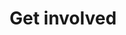 ---
layout: landing-page
sectionKey: Community
eleventyNavigation:
  parent: Community
title: Get involved
description: Here are a few ways in which you can get involved and help us grow the GOV.UK Design Guide.
details:
  <ol class="govuk-list govuk-list--number govuk-heading-m">
    <li class="govuk-!-margin-bottom-6">
      <h2 class="govuk-heading-m govuk-!-margin-bottom-1">Join the conversation on Slack</h2>
      <p class="govuk-body">To get involved in current conversations about the library <a class="govuk-link" href="https://join.slack.com/share/enQtNzc0ODgwMDM4ODcyMC04YjhkN2U2OTdkMmVlMjdkNTI5ZmYxOGE4Y2QwNGI4ZmFjZWU4ZGQzNTEzNzk4MGQ2YjY2YzU5NDcxMDc3YmM5" rel="noopener noreferrer" target="_blank">join our Slack channel (opens in a new tab)</a>. Here you can find out about what the community is up to and offer or ask for support.</p>
    </li>
    <li class="govuk-!-margin-bottom-6">
      <h2 class="govuk-heading-m govuk-!-margin-bottom-1">Give feedback on GitHub</h2>
      <p class="govuk-body">Each entry is peer reviewed before it is published. Additionally, input from different disciplines enhances its quality and accuracy. Join us on <a class="govuk-link" href="https://github.com/nnagewad/DesignLibrary" rel="noopener noreferrer" target="_blank">GitHub (opens in a new tab)</a> to help by reviewing and giving feedback on in-progress documentation.</p>
    </li>
    <li class="govuk-!-margin-bottom-6">
      <h2 class="govuk-heading-m govuk-!-margin-bottom-1">Propose or make a change</h2>
      <p class="govuk-body">If you notice anything that is out of date, inaccurate or incomplete, join us on GitHub to propose changes in the form of a pull request.</p>
    </li>
    <li class="govuk-!-margin-bottom-6">
      <h2 class="govuk-heading-m govuk-!-margin-bottom-1">Share information, examples and research</h2>
      <p class="govuk-body">Each documentation aims to include information and insights from many disciplines. Add what you know or help us dig out documents and data on older designs and add them to the documentation on GitHub.</p>
    </li>
    <li class="govuk-!-margin-bottom-6">
      <h2 class="govuk-heading-m govuk-!-margin-bottom-1">Join a workshop</h2>
      <p class="govuk-body">We regularly run cross-community workshops to document together.</p>
      <p class="govuk-body">We also run sessions to get people setup and trained in GitHub. If you would like to attend contact us via Slack.</p>
    </li>
    <li class="govuk-!-margin-bottom-6">
      <h2 class="govuk-heading-m govuk-!-margin-bottom-1">Contribute new documentation </h2>
      <p class="govuk-body">Take a bigger role as a contributor by adding a new component, pattern, or frontend template to the Design Guide.</p>
      <p class="govuk-body">You might have something you have worked on that you are well placed to document. Alternatively, pick something from our <a class="govuk-link" href="https://trello.com/invite/b/66c32aba108fc7e90e7b4d27/ATTIf9cb80c70723c20e7297e873bd09db260C186DF6/govuk-design-library-governance" rel="noopener noreferrer" target="_blank">backlog (opens in a new tab)</a> of designs we have prioritised to be documented.</p>
    </li>
  </ol>
---